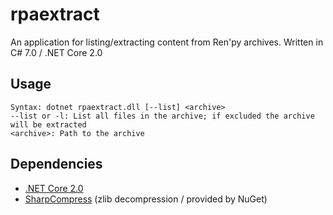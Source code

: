 # rpaextract
An application for listing/extracting content from Ren'py archives. Written in C# 7.0 / .NET Core 2.0
## Usage
```
Syntax: dotnet rpaextract.dll [--list] <archive>
--list or -l: List all files in the archive; if excluded the archive will be extracted
<archive>: Path to the archive
```
## Dependencies
- [.NET Core 2.0](https://www.microsoft.com/net/download/core)
- [SharpCompress](https://github.com/adamhathcock/sharpcompress) (zlib decompression / provided by NuGet)
